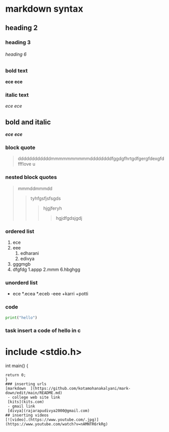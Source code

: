 # markdown syntax
## heading 2
### heading 3
###### heading 6
### bold text
**ece**
__ece__
### italic text
*ece*
_ece_
## bold and italic
**_ece_**
__*ece*__
### block quote
> ddddddddddddmmmmmmmmmmddddddddfggdgfhrtgdfgergfdexgfdffflove u
### nested block quotes
> mmmddmmmdd
>> tyhfgsfjsfsgds
>>> hjgjferyh
>>>> hgjdfgdsjgdj
### ordered list
1. ece
2. eee
    1. edharani
    2. edivya
4. gggmgb
5. dfgfdg
    1.appp
    2.mmm
6.hbghgg
### unorderd list
- ece
     *.ecea
     *.eceb
-eee
      +karri
      +potti
### code 
```python
print("hello")
```
### task insert a code of hello in c
# include <stdio.h>
int main() 
{
```printf("hello world");
return 0;
}
### inserting urls
[markdown  ](https://github.com/kotamohanakalyani/mark-down/edit/main/README.md)
 - college web site link
 [kits](kits.com)
 - gmail link
 [divya](rajarapudivya2000@gmail.com)
## inserting videos
[![video].(https://www.youtube.com/.jpg)]
(https://www.youtube.com/watch?v=nAMNTR6rkRg)
